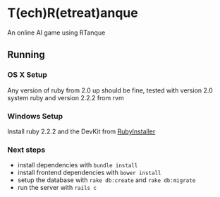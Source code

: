 # T(ech)R(etreat)anque

An online AI game using RTanque

## Running
### OS X Setup
Any version of ruby from 2.0 up should be fine, tested with version 2.0 system ruby and version 2.2.2 from rvm

### Windows Setup
Install ruby 2.2.2 and the DevKit from [RubyInstaller](http://rubyinstaller.org/downloads/)

### Next steps
- install dependencies with `bundle install`
- install frontend dependencies with `bower install`
- setup the database with `rake db:create` and `rake db:migrate`
- run the server with `rails c`
